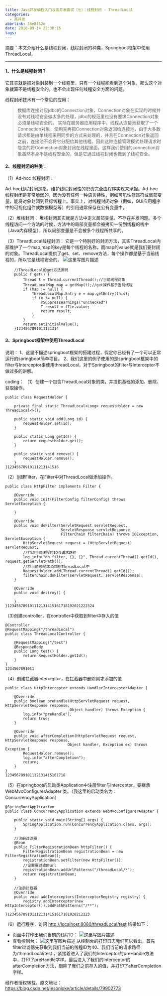 ```yaml
---
title: Java并发编程入门与高并发面试（七）：线程封闭 - ThreadLocal
categories:
  - 高并发
abbrlink: 36e8f52e
date: 2018-09-14 22:30:15
tags:
---
```


摘要：本文介绍什么是线程封闭，线程封闭的种类，Springboot框架中使用ThreadLocal。

<!--more-->

------

#### 1、什么是线程封闭？

它其实就是把对象封装到一个线程里，只有一个线程能看到这个对象，那么这个对象就算不是线程安全的，也不会出现任何线程安全方面的问题。

线程封闭技术有一个常见的应用：

> 数据库连接对应jdbc的Connection对象，Connection对象在实现的时候并没有对线程安全做太多的处理，jdbc的规范里也没有要求Connection对象必须是线程安全的。 
> 实际在服务器应用程序中，线程从连接池获取了一个Connection对象，使用完再把Connection对象返回给连接池，由于大多数请求都是由单线程采用同步的方式来处理的，并且在Connection对象返回之前，连接池不会将它分配给其他线程。因此这种连接管理模式处理请求时隐含的将Connection对象封闭在线程里面，这样我们使用的connection对象虽然本身不是线程安全的，但是它通过线程封闭也做到了线程安全。

#### 2、线程封闭的种类：

（1）Ad-hoc 线程封闭：

Ad-hoc线程封闭是指，维护线程封闭性的职责完全由程序实现来承担。Ad-hoc线程封闭是非常脆弱的，因为没有任何一种语言特性，例如可见性修饰符或局部变量，能将对象封闭到目标线程上。事实上，对线程封闭对象（例如，GUI应用程序中的可视化组件或数据模型等）的引用通常保存在公有变量中。

（2）堆栈封闭： 
堆栈封闭其实就是方法中定义局部变量。不存在并发问题。多个线程访问一个方法的时候，方法中的局部变量都会被拷贝一份到线程的栈中（Java内存模型），所以局部变量是不会被多个线程所共享的。

（3）ThreadLocal线程封闭： 
它是一个特别好的封闭方法，其实ThreadLocal内部维护了一个map,map的key是每个线程的名称，而map的value就是我们要封闭的对象。ThreadLocal提供了get、set、remove方法，每个操作都是基于当前线程的，所以它是线程安全的。 
![这里写图片描述](https://img-blog.csdn.net/20180411204833840?watermark/2/text/aHR0cHM6Ly9ibG9nLmNzZG4ubmV0L2plc29uam9rZQ==/font/5a6L5L2T/fontsize/400/fill/I0JBQkFCMA==/dissolve/70)

```
    //ThreadLocal的get方法源码
    public T get() {
        Thread t = Thread.currentThread();//当前线程对象
        ThreadLocalMap map = getMap(t);//get操作基于当前线程
        if (map != null) {
            ThreadLocalMap.Entry e = map.getEntry(this);
            if (e != null) {
                @SuppressWarnings("unchecked")
                T result = (T)e.value;
                return result;
            }
        }
        return setInitialValue();
    }1234567891011121314
```

#### 3、Springboot框架中使用ThreadLocal

说明： 
1、这里不描述springboot框架的搭建过程，假定你已经有了一个可以正常运行的springboot简单项目。 
2、我们这里的例子使用的是springboot框架中的filter与Interceptor来使用threadLocal，对于Springboot的filter与Interceptor不做过多的讲解。

coding： 
（1）创建一个包含ThreadLocal对象的类，并提供基础的添加、删除、获取操作。

```
public class RequestHolder {

    private final static ThreadLocal<Long> requestHolder = new ThreadLocal<>();

    public static void add(Long id) {
        requestHolder.set(id);
    }

    public static Long getId() {
        return requestHolder.get();
    }

    public static void remove() {
        requestHolder.remove();
    }
}12345678910111213141516
```

（2）创建Filter，在Filter中对ThreadLocal做添加操作。

```
public class HttpFilter implements Filter {

    @Override
    public void init(FilterConfig filterConfig) throws ServletException {

    }

    @Override
    public void doFilter(ServletRequest servletRequest,
                         ServletResponse servletResponse,
                         FilterChain filterChain) throws IOException, ServletException {
        HttpServletRequest request = (HttpServletRequest) servletRequest;
        //打印当前线程的ID与请求路径
        log.info("do filter, {}, {}", Thread.currentThread().getId(), request.getServletPath());
        //将当前线程ID添加到ThreadLocal中
        RequestHolder.add(Thread.currentThread().getId());
        filterChain.doFilter(servletRequest, servletResponse);
    }

    @Override
    public void destroy() {

    }
}123456789101112131415161718192021222324
```

（3)创建controller，在controller中获取到filter中存入的值

```
@Controller
@RequestMapping("/threadLocal")
public class ThreadLocalController {

    @RequestMapping("/test")
    @ResponseBody
    public Long test() {
        return RequestHolder.getId();
    }
}
1234567891011
```

（4）创建拦截器Interceptor，在拦截器中删除刚才添加的值

```
public class HttpInterceptor extends HandlerInterceptorAdapter {

    @Override
    public boolean preHandle(HttpServletRequest request, HttpServletResponse response,
                             Object handler) throws Exception {
        log.info("preHandle");
        return true;
    }

    @Override
    public void afterCompletion(HttpServletRequest request, HttpServletResponse response, 
                            Object handler, Exception ex) throws Exception {
        RequestHolder.remove();
        log.info("afterCompletion");
        return;
    }
}
123456789101112131415161718
```

（5）在springboot的启动类Application中注册filter与Interceptor。要继承WebMvcConfigurerAdapter 类。（我这里的启动类名为：ConcurrencyApplication）

```
@SpringBootApplication
public class ConcurrencyApplication extends WebMvcConfigurerAdapter {

    public static void main(String[] args) {
        SpringApplication.run(ConcurrencyApplication.class, args);
    }

    //注册过滤器
    @Bean
    public FilterRegistrationBean httpFilter() {
        FilterRegistrationBean registrationBean = new FilterRegistrationBean();
        registrationBean.setFilter(new HttpFilter());
        //设置要过滤的url
        registrationBean.addUrlPatterns("/threadLocal/*");
        return registrationBean;
    }

    //注册拦截器
    @Override
    public void addInterceptors(InterceptorRegistry registry) {
        registry.addInterceptor(new HttpInterceptor()).addPathPatterns("/**");
    }
}1234567891011121314151617181920212223
```

（6）运行程序，访问 <http://localhost:8080/threadLocal/test> 结果如下：

- 页面中打印出我们当前的线程ID： 
  ![这里写图片描述](https://img-blog.csdn.net/20180411203503274?watermark/2/text/aHR0cHM6Ly9ibG9nLmNzZG4ubmV0L2plc29uam9rZQ==/font/5a6L5L2T/fontsize/400/fill/I0JBQkFCMA==/dissolve/70)
- 查看控制台： 
  ![这里写图片描述](https://img-blog.csdn.net/20180411203545536?watermark/2/text/aHR0cHM6Ly9ibG9nLmNzZG4ubmV0L2plc29uam9rZQ==/font/5a6L5L2T/fontsize/400/fill/I0JBQkFCMA==/dissolve/70) 
  从控制台的打印日志我们可以看出，首先filter过滤器先获取到我们当前的线程ID为40、我们当前的请求路径为/threadLocal/test ，紧接着进入了我们的Interceptor的preHandle方法中，打印了preHandle字样。最后进入了我们的Interceptor的afterCompletion方法，删除了我们之前存入的值，并打印了afterCompletion字样。

经作者授权转载，原文地址：https://blog.csdn.net/jesonjoke/article/details/79902773